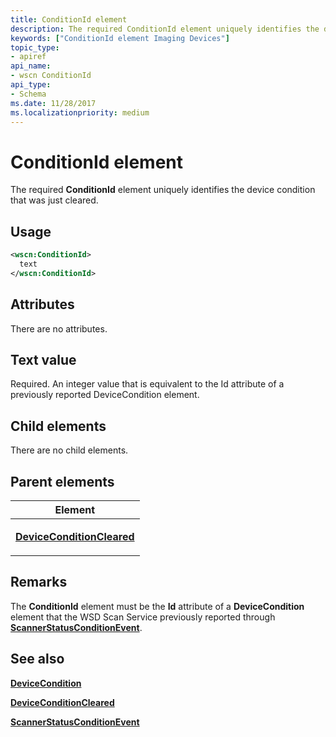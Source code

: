 ```yaml
---
title: ConditionId element
description: The required ConditionId element uniquely identifies the device condition that was just cleared.
keywords: ["ConditionId element Imaging Devices"]
topic_type:
- apiref
api_name:
- wscn ConditionId
api_type:
- Schema
ms.date: 11/28/2017
ms.localizationpriority: medium
---
```


# ConditionId element


The required **ConditionId** element uniquely identifies the device condition that was just cleared.

Usage
-----

```xml
<wscn:ConditionId>
  text
</wscn:ConditionId>
```

Attributes
----------

There are no attributes.

Text value
----------

Required. An integer value that is equivalent to the Id attribute of a previously reported DeviceCondition element.

## Child elements


There are no child elements.

## Parent elements


<table>
<colgroup>
<col width="100%" />
</colgroup>
<thead>
<tr class="header">
<th>Element</th>
</tr>
</thead>
<tbody>
<tr class="odd">
<td><p><a href="deviceconditioncleared.md" data-raw-source="[&lt;strong&gt;DeviceConditionCleared&lt;/strong&gt;](deviceconditioncleared.md)"><strong>DeviceConditionCleared</strong></a></p></td>
</tr>
</tbody>
</table>

Remarks
-------

The **ConditionId** element must be the **Id** attribute of a **DeviceCondition** element that the WSD Scan Service previously reported through [**ScannerStatusConditionEvent**](scannerstatusconditionevent.md).

## See also


[**DeviceCondition**](devicecondition.md)

[**DeviceConditionCleared**](deviceconditioncleared.md)

[**ScannerStatusConditionEvent**](scannerstatusconditionevent.md)

 

 






